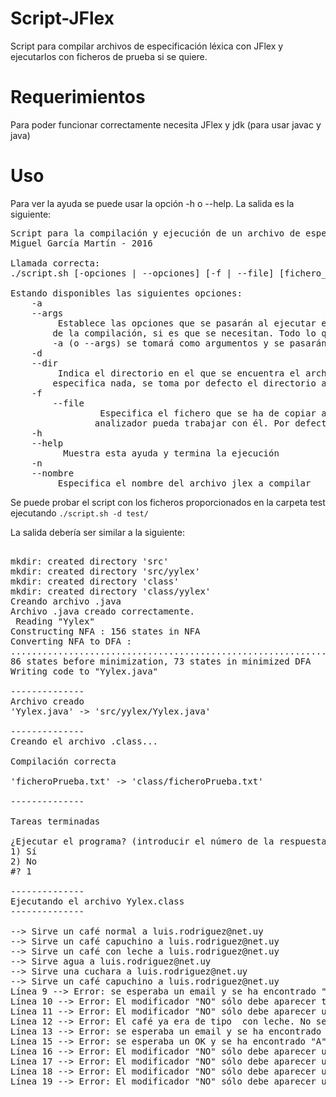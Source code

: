 # Script-JFlex
Script para compilar archivos de especificación léxica con JFlex y ejecutarlos con ficheros de prueba si se quiere.

# Requerimientos
Para poder funcionar correctamente necesita JFlex y jdk (para usar javac y java)

# Uso
Para ver la ayuda se puede usar la opción -h o --help. La salida es la siguiente:
<pre>
Script para la compilación y ejecución de un archivo de especificación léxica con JFlex.
Miguel García Martín - 2016

Llamada correcta:
./script.sh [-opciones | --opciones] [-f | --file] [fichero_prueba] [-n | --name] [fichero_lex] [-a | --args][argumentos]

Estando disponibles las siguientes opciones:
	-a
	--args
		 Establece las opciones que se pasarán al ejecutar el archivo resultante
		de la compilación, si es que se necesitan. Todo lo que venga después de
		-a (o --args) se tomará como argumentos y se pasarán directamente.
	-d
	--dir
		 Indica el directorio en el que se encuentra el archivo .lex (si no se
		especifica nada, se toma por defecto el directorio actual).
	-f
        --file
                 Especifica el fichero que se ha de copiar a la carpeta class/ para que el
                analizador pueda trabajar con él. Por defecto es ficheroPrueba.txt. 
	-h
	--help
		  Muestra esta ayuda y termina la ejecución
	-n
	--nombre
		 Especifica el nombre del archivo jlex a compilar
</pre>

Se puede probar el script con los ficheros proporcionados en la carpeta test ejecutando
`./script.sh -d test/`

La salida debería ser similar a la siguiente:
<pre>

mkdir: created directory 'src'
mkdir: created directory 'src/yylex'
mkdir: created directory 'class'
mkdir: created directory 'class/yylex'
Creando archivo .java
Archivo .java creado correctamente. 
 Reading "Yylex"
Constructing NFA : 156 states in NFA
Converting NFA to DFA : 
..........................................................................
86 states before minimization, 73 states in minimized DFA
Writing code to "Yylex.java"

--------------
Archivo creado
'Yylex.java' -> 'src/yylex/Yylex.java'

--------------
Creando el archivo .class...

Compilación correcta 
 
'ficheroPrueba.txt' -> 'class/ficheroPrueba.txt'

--------------

Tareas terminadas

¿Ejecutar el programa? (introducir el número de la respuesta elegida)
1) Sí
2) No
#? 1

--------------
Ejecutando el archivo Yylex.class
--------------

--> Sirve un café normal a luis.rodriguez@net.uy
--> Sirve un café capuchino a luis.rodriguez@net.uy
--> Sirve un café con leche a luis.rodriguez@net.uy
--> Sirve agua a luis.rodriguez@net.uy
--> Sirve una cuchara a luis.rodriguez@net.uy
--> Sirve un café capuchino a luis.rodriguez@net.uy
Línea 9 --> Error: se esperaba un email y se ha encontrado "C"
Línea 10 --> Error: El modificador "NO" sólo debe aparecer tras un tipo de café.
Línea 11 --> Error: El modificador "NO" sólo debe aparecer una vez.
Línea 12 --> Error: El café ya era de tipo  con leche. No se puede asignar el nuevo tipo CAPUCHINO
Línea 13 --> Error: se esperaba un email y se ha encontrado "O"
Línea 15 --> Error: se esperaba un OK y se ha encontrado "A"
Línea 16 --> Error: El modificador "NO" sólo debe aparecer una vez.
Línea 17 --> Error: El modificador "NO" sólo debe aparecer una vez.
Línea 18 --> Error: El modificador "NO" sólo debe aparecer una vez.
Línea 19 --> Error: El modificador "NO" sólo debe aparecer una vez.

</pre>
